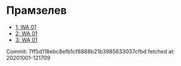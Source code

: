 # Прамзелев
- [1: WA 01](1.md)
- [2: WA 01](2.md)
- [3: WA 01](3.md)

Commit: 7ff5d118ebc8efb1cf8888b21b3985633037cfbd
 fetched at: 20201001-121709
